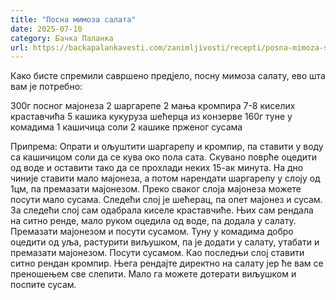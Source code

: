 ```yaml
---
title: "Посна мимоза салата"
date: 2025-07-10
category: Бачка Паланка
url: https://backapalankavesti.com/zanimljivosti/recepti/posna-mimoza-salata2/
---
```


Како бисте спремили савршено предјело, посну мимоза салату, ево шта вам је потребно:

300г посног мајонеза
2 шаргарепе
2 мања кромпира
7-8 киселих краставчића
5 кашика кукуруза шећерца из конзерве
160г туне у комадима
1 кашичица соли
2 кашике прженог сусама

Припрема: Опрати и ољуштити шаргарепу и кромпир, па ставити у воду са кашичицом соли да се кува око пола сата. Скувано поврће оцедити од воде и оставити тако да се прохлади неких 15-ак минута. На дно чиније ставити мало мајонеза, а потом нарендати шаргарепу у слоју од 1цм, па премазати мајонезом. Преко сваког слоја мајонеза можете посути мало сусама. Следећи слој је шећерац, па опет мајонез и сусам. За следећи слој сам одабрала киселе краставчиће. Њих сам рендала на ситно ренде, мало руком оцедила од воде, па додала у салату. Премазати мајонезом и посути сусамом. Туну у комадима добро оцедити од уља, растурити виљушком, па је додати у салату, утабати и премазати мајонезом. Посути сусамом. Као последњи слој ставити ситно рендан кромпир. Њега рендајте директно на салату јер ће вам се преношењем све слепити. Мало га можете дотерати виљушком и поспите сусам.
